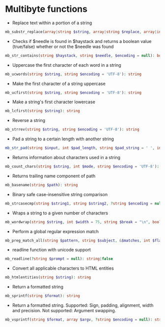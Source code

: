 # Multibyte functions

- Replace text within a portion of a string

```php
mb_substr_replace(array|string $string, array|string $replace, array|int $start, mixed $length = null): array|string
```

- Checks if $needle is found in $haystack and returns a boolean value (true/false) whether or not the $needle was found

```php
mb_str_contains(string $haystack, string $needle, $encoding = null): bool
```

- Uppercase the first character of each word in a string

```php
mb_ucwords(string $string, string $encoding = 'UTF-8'): string
```

- Make the first character of a string uppercase

```php
mb_ucfirst(string $string, string $encoding = 'UTF-8'): string
```

- Make a string's first character lowercase

```php
mb_lcfirst(string $string): string
```

- Reverse a string

```php
mb_strrev(string $string, string $encoding = 'UTF-8'): string
```

- Pad a string to a certain length with another string

```php
mb_str_pad(string $input, int $pad_length, string $pad_string = ' ', int $pad_type = \STR_PAD_RIGHT, string $encoding = 'UTF-8'): string
```

- Returns information about characters used in a string

```php
mb_count_chars(string $string, int $mode, string $encoding = 'UTF-8'): array|string
```

- Returns trailing name component of path

```php
mb_basename(string $path): string
```

- Binary safe case-insensitive string comparison

```php
mb_strcasecmp(string $string1, string $string2, ?string $encoding = null): int
```

- Wraps a string to a given number of characters

```php
mb_wordwrap(string $string, int $width = 75, string $break = "\n", bool $cut_long_words = false): string
```

- Perform a global regular expression match

```php
mb_preg_match_all(string $pattern, string $subject, &$matches, int $flags = 0, int $offset = 0): int|false
```

- readline function with unicode support

```php
mb_readline(?string $prompt = null): string|false
```

- Convert all applicable characters to HTML entities

```php
mb_htmlentities(string $string): string
```

- Return a formatted string

```php
mb_sprintf(string $format): string
```

- Return a formatted string. Supported: Sign, padding, alignment, width and precision. Not supported: Argument swapping.

```php
mb_vsprintf(string $format, array $argv, ?string $encoding = null): string
```